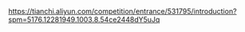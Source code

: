 https://tianchi.aliyun.com/competition/entrance/531795/introduction?spm=5176.12281949.1003.8.54ce2448dY5uJq
